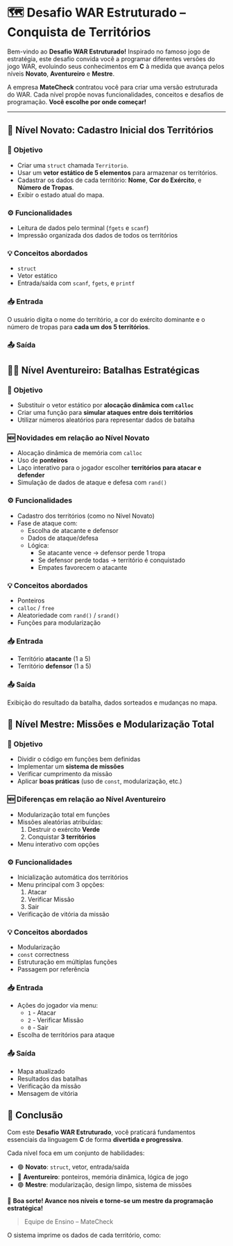 # 🗺️ Desafio WAR Estruturado – Conquista de Territórios

Bem-vindo ao **Desafio WAR Estruturado!** Inspirado no famoso jogo de estratégia, este desafio convida você a programar diferentes versões do jogo WAR, evoluindo seus conhecimentos em **C** à medida que avança pelos níveis **Novato**, **Aventureiro** e **Mestre**.

A empresa **MateCheck** contratou você para criar uma versão estruturada do WAR. Cada nível propõe novas funcionalidades, conceitos e desafios de programação. **Você escolhe por onde começar!**

---

## 🧩 Nível Novato: Cadastro Inicial dos Territórios

### 🎯 Objetivo

- Criar uma `struct` chamada `Territorio`.
- Usar um **vetor estático de 5 elementos** para armazenar os territórios.
- Cadastrar os dados de cada território: **Nome**, **Cor do Exército**, e **Número de Tropas**.
- Exibir o estado atual do mapa.

### ⚙️ Funcionalidades

- Leitura de dados pelo terminal (`fgets` e `scanf`)
- Impressão organizada dos dados de todos os territórios

### 💡 Conceitos abordados

- `struct`
- Vetor estático
- Entrada/saída com `scanf`, `fgets`, e `printf`

### 📥 Entrada

O usuário digita o nome do território, a cor do exército dominante e o número de tropas para **cada um dos 5 territórios**.

### 📤 Saída



## 🧗‍♂️ Nível Aventureiro: Batalhas Estratégicas

### 🎯 Objetivo

- Substituir o vetor estático por **alocação dinâmica com `calloc`**
- Criar uma função para **simular ataques entre dois territórios**
- Utilizar números aleatórios para representar dados de batalha

### 🆕 Novidades em relação ao Nível Novato

- Alocação dinâmica de memória com `calloc`
- Uso de **ponteiros**
- Laço interativo para o jogador escolher **territórios para atacar e defender**
- Simulação de dados de ataque e defesa com `rand()`

### ⚙️ Funcionalidades

- Cadastro dos territórios (como no Nível Novato)
- Fase de ataque com:
  - Escolha de atacante e defensor
  - Dados de ataque/defesa
  - Lógica:
    - Se atacante vence → defensor perde 1 tropa
    - Se defensor perde todas → território é conquistado
    - Empates favorecem o atacante

### 💡 Conceitos abordados

- Ponteiros
- `calloc` / `free`
- Aleatoriedade com `rand()` / `srand()`
- Funções para modularização

### 📥 Entrada

- Território **atacante** (1 a 5)
- Território **defensor** (1 a 5)

### 📤 Saída

Exibição do resultado da batalha, dados sorteados e mudanças no mapa.



## 🧠 Nível Mestre: Missões e Modularização Total

### 🎯 Objetivo

- Dividir o código em funções bem definidas
- Implementar um **sistema de missões**
- Verificar cumprimento da missão
- Aplicar **boas práticas** (uso de `const`, modularização, etc.)

### 🆕 Diferenças em relação ao Nível Aventureiro

- Modularização total em funções
- Missões aleatórias atribuídas:
  1. Destruir o exército **Verde**
  2. Conquistar **3 territórios**
- Menu interativo com opções

### ⚙️ Funcionalidades

- Inicialização automática dos territórios
- Menu principal com 3 opções:
  1. Atacar
  2. Verificar Missão
  3. Sair
- Verificação de vitória da missão

### 💡 Conceitos abordados

- Modularização
- `const` correctness
- Estruturação em múltiplas funções
- Passagem por referência

### 📥 Entrada

- Ações do jogador via menu:
  - `1` - Atacar
  - `2` - Verificar Missão
  - `0` - Sair
- Escolha de territórios para ataque

### 📤 Saída

- Mapa atualizado
- Resultados das batalhas
- Verificação da missão
- Mensagem de vitória



## 🏁 Conclusão

Com este **Desafio WAR Estruturado**, você praticará fundamentos essenciais da linguagem **C** de forma **divertida e progressiva**.

Cada nível foca em um conjunto de habilidades:

- 🟢 **Novato**: `struct`, vetor, entrada/saída
- 🔵 **Aventureiro**: ponteiros, memória dinâmica, lógica de jogo
- 🟣 **Mestre**: modularização, design limpo, sistema de missões



🚀 **Boa sorte! Avance nos níveis e torne-se um mestre da programação estratégica!**

> Equipe de Ensino – MateCheck

O sistema imprime os dados de cada território, como:

